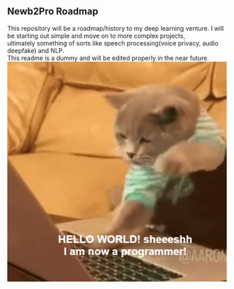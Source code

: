 ## Newb2Pro Roadmap
This repository will be a roadmap/history to my deep learning venture. I will be starting out simple and move on to more complex projects,  
ultimately something of sorts like speech processing(voice privacy, audio deepfake) and NLP.  
This readme is a dummy and will be edited properly in the near future.  
![CATCODER!!](catcoder.jpg)
